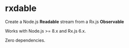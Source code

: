 # rxdable

Create a Node.js **Readable** stream from a Rx.js **Observable**

Works with Node.js >= 8.x and Rx.js 6.x.

Zero dependencies.
